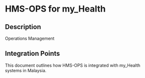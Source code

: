 # HMS-OPS for my_Health

## Description

Operations Management

## Integration Points

This document outlines how HMS-OPS is integrated with my_Health systems in Malaysia.
